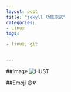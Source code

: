 ```yaml
---
layout: post
title: "jekyll 功能测试"
categories:
- Linux
tags:

- linux, git


---
```



##Image
![HUST ](https://pn9suw.dm2301.livefilestore.com/y2p8oy0zOP7KZL23d3JsBZD__iDfrkkipONvTtt6tR58C0HYG4ZfRSkIBkmk5vnHTKX18-3PZOyOkESwHOXy6d5836DCTcwZIj6LONsT21IP6c/hust.jpg?psid=1)

##Emoji
:smile::broken_heart:
